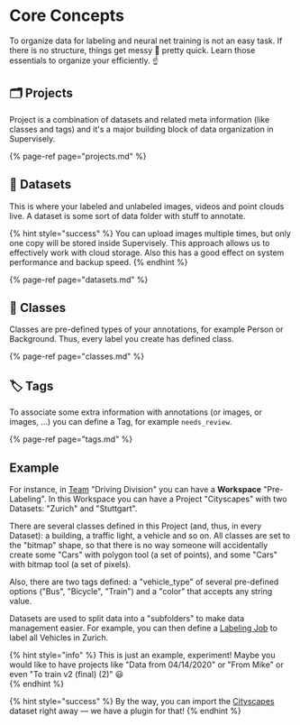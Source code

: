 # Core Concepts

To organize data for labeling and neural net training is not an easy task. If there is no structure, things get messy 💩 pretty quick. Learn those essentials to organize your efficiently. ☝️

## 🗂️ Projects

Project is a combination of datasets and related meta information (like classes and tags) and it's a major building block of data organization in Supervisely.

{% page-ref page="projects.md" %}

## 📂 Datasets

This is where your labeled and unlabeled images, videos and point clouds live. A dataset is some sort of data folder with stuff to annotate.  

{% hint style="success" %}
You can upload images multiple times, but only one copy will be stored inside Supervisely. This approach allows us to effectively work with cloud storage. Also this has a good effect on system performance and backup speed.
{% endhint %}

{% page-ref page="datasets.md" %}

## 🎨 Classes

Classes are pre-defined types of your annotations, for example Person or Background. Thus, every label you create has defined class.

{% page-ref page="classes.md" %}

## 🏷️ Tags

To associate some extra information with annotations (or images, or images, ...) you can define a Tag, for example `needs_review`.

{% page-ref page="tags.md" %}

## Example

For instance, in [Team](../collaboration/README.md) "Driving Division" you can have a **Workspace** "Pre-Labeling". In this Workspace you can have a Project "Cityscapes" with two Datasets: "Zurich" and "Stuttgart".

There are several classes defined in this Project (and, thus, in every Dataset): a building, a traffic light, a vehicle and so on. All classes are set to the "bitmap" shape, so that there is no way someone will accidentally create some "Cars" with polygon tool (a set of points), and some "Cars" with bitmap tool (a set of pixels).

Also, there are two tags defined: a "vehicle_type" of several pre-defined options ("Bus", "Bicycle", "Train") and a "color" that accepts any string value.

Datasets are used to split data into a "subfolders" to make data management easier. For example, you can then define a [Labeling Job](../labeling/jobs/README.md) to label all Vehicles in Zurich.

{% hint style="info" %}
This is just an example, experiment! Maybe you would like to have projects like "Data from 04/14/2020" or "From Mike" or even "To train v2 (final) (2)" 😃  
{% endhint %}

{% hint style="success" %}
By the way, you can import the [Cityscapes](https://www.cityscapes-dataset.com/) dataset right away — we have a plugin for that!
{% endhint %}
